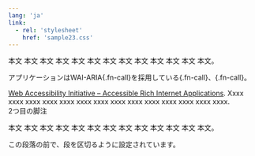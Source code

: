 ```yaml
---
lang: 'ja'
link:
  - rel: 'stylesheet'
    href: 'sample23.css'
---
```

本文 本文 本文 本文 本文 本文 本文 本文 本文 本文 本文 本文 本文。

アプリケーションはWAI-ARIA[](#fn-01){.fn-call}を採用している[](#fn-01){.fn-call}、[](#fn-02){.fn-call}。

<section class="fn-area">
  <div class="fn-text" id="fn-01"><a href="https://www.w3.org/TR/html-aria/">Web Accessibility Initiative – Accessible Rich Internet Applications</a>. Xxxx xxxx xxxx xxxx xxxx xxxx xxxx xxxx xxxx xxxx xxxx xxxx xxxx xxxx.</div>
  <div class="fn-text" id="fn-02">2つ目の脚注</div>
</section>

本文 本文 本文 本文 本文 本文 本文 本文 本文 本文 本文 本文 本文。

<p style="break-before: column;">この段落の前で、段を区切るように設定されています。</p>
